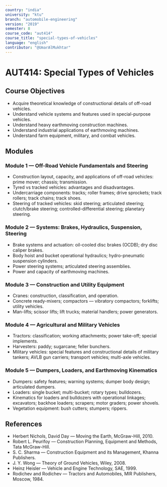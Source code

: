 ```yaml
---
country: "india"
university: "ktu"
branch: "automobile-engineering"
version: "2019"
semester: 8
course_code: "aut414"
course_title: "special-types-of-vehicles"
language: "english"
contributor: "@UmarAlMukhtar"
---
```


# AUT414: Special Types of Vehicles

## Course Objectives

- Acquire theoretical knowledge of constructional details of off-road vehicles.
- Understand vehicle systems and features used in special-purpose vehicles.
- Understand heavy earthmoving construction machines.
- Understand industrial applications of earthmoving machines.
- Understand farm equipment, military, and combat vehicles.

## Modules

### Module 1 — Off-Road Vehicle Fundamentals and Steering

- Construction layout, capacity, and applications of off-road vehicles: prime mover; chassis; transmission.
- Tyred vs tracked vehicles: advantages and disadvantages.
- Undercarriage components: tracks; roller frames; drive sprockets; track rollers; track chains; track shoes.
- Steering of tracked vehicles: skid steering; articulated steering; clutch/brake steering; controlled-differential steering; planetary steering.

### Module 2 — Systems: Brakes, Hydraulics, Suspension, Steering

- Brake systems and actuation: oil-cooled disc brakes (OCDB); dry disc caliper brakes.
- Body hoist and bucket operational hydraulics; hydro-pneumatic suspension cylinders.
- Power steering systems; articulated steering assemblies.
- Power and capacity of earthmoving machines.

### Module 3 — Construction and Utility Equipment

- Cranes: construction, classification, and operation.
- Concrete ready-mixers; compactors — vibratory compactors; forklifts; utility vehicles.
- Man-lifts; scissor lifts; lift trucks; material handlers; power generators.

### Module 4 — Agricultural and Military Vehicles

- Tractors: classification; working attachments; power take-off; special implements.
- Harvesters: paddy; sugarcane; feller bunchers.
- Military vehicles: special features and constructional details of military tankers; AVLB gun carriers; transport vehicles; multi-axle vehicles.

### Module 5 — Dumpers, Loaders, and Earthmoving Kinematics

- Dumpers: safety features; warning systems; dumper body design; articulated dumpers.
- Loaders: single bucket; multi-bucket; rotary types; bulldozers.
- Kinematics for loaders and bulldozers with operational linkages; excavators; backhoe loaders; scrapers; motor graders; power shovels.
- Vegetation equipment: bush cutters; stumpers; rippers.

## References

- Herbert Nichols, David Day — Moving the Earth, McGraw-Hill, 2010.
- Robert L. Peurifoy — Construction Planning, Equipment and Methods, Tata McGraw-Hill.
- S. C. Sharma — Construction Equipment and its Management, Khanna Publishers.
- J. Y. Wong — Theory of Ground Vehicles, Wiley, 2008.
- Heinz Heisler — Vehicle and Engine Technology, SAE, 1999.
- Rodichev and Rodichev — Tractors and Automobiles, MIR Publishers, Moscow, 1984.
